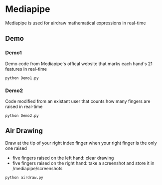 # Mediapipe
Mediapipe is used for airdraw mathematical expressions in real-time
## Demo
### Demo1
Demo code from Mediapipe's offical website that marks each hand's 21 features in real-time
```
python Demo1.py
```
### Demo2
Code modified from an existant user that counts how many fingers are raised in real-time
```
python Demo2.py
```
## Air Drawing
Draw at the tip of your right index finger when your right finger is the only one raised
- five fingers raised on the left hand: clear drawing 
- five fingers raised on the right hand: take a screenshot and store it in /mediapipe/screenshots
```
python airdraw.py
```